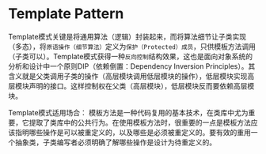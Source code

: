 # Template Pattern

Template模式关键是将通用算法（逻辑）封装起来，而将算法细节让子类实现（多态），将`原语操作（细节算法）`定义为`保护（Protected）成员`，只供模板方法调用（子类可以）。Template模式获得一种`反向控制`结构效果，这也是面向对象系统的分析和设计中一个原则DIP（依赖倒置：Dependency Inversion Principles）。其含义就是父类调用子类的操作（高层模块调用低层模块的操作），低层模块实现高层模块声明的接口。这样控制权在父类（高层模块），低层模块反而要依赖高层模块。

Template模式适用场合：
模板方法是一种代码复用的基本技术，在类库中尤为重要，它提取了类库中的公共行为。在使用模板方法时，很重要的一点是模板方法应该指明哪些操作是可以被重定义的，以及哪些是必须被重定义的。要有效的重用一个抽象类，子类编写者必须明确了解哪些操作是设计为待重定义的。

